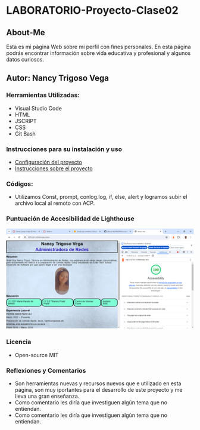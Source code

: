 # LABORATORIO-Proyecto-Clase02
## About-Me
Esta es mi página Web sobre mi perfil con fines personales. En esta página podrás encontrar información sobre vida educativa y profesional y algunos datos curiosos.
## Autor: Nancy Trigoso Vega
### Herramientas Utilizadas:
* Visual Studio Code
* HTML
* JSCRIPT
* CSS
* Git Bash
### Instrucciones para su instalación y uso
* [Configuración del proyecto](https://entertechschool.github.io/code-201-guide/curriculum/class-02/project-setup)
* [Instrucciones sobre el proyecto](https://canvas.instructure.com/courses/9592509/assignments/46879370)
### Códigos:
* Utilizamos Const, prompt, conlog.log, if, else, alert y logramos subir el archivo local al remoto con ACP.
### Puntuación de Accesibilidad de Lighthouse

<img alt="puntuacion" src="./img/About-me.png">

### Licencia 
* Open-source MIT
  
### Reflexiones y Comentarios

* Son herramientas nuevas y recursos nuevos que e utilizado en esta página, son muy iportantes para el desarrollo de este proyecto y me lleva una gran enseñanza.
* Como comentario les diría que investiguen algún tema que no entiendan.
* Como comentario les diría que investiguen algún tema que no entiendan.
